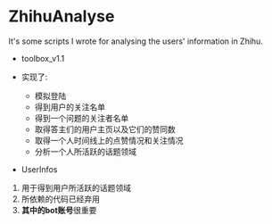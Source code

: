 # ZhihuAnalyse
It's some scripts I wrote for analysing the users' information in Zhihu.

- toolbox_v1.1
 - 实现了:
   - 模拟登陆
   - 得到用户的关注名单
   - 得到一个问题的关注者名单
   - 取得答主们的用户主页以及它们的赞同数
   - 取得一个人时间线上的点赞情况和关注情况
   - 分析一个人所活跃的话题领域

- UserInfos
 1. 用于得到用户所活跃的话题领域
 2. 所依赖的代码已经弃用
 3. **其中的bot账号**很重要
